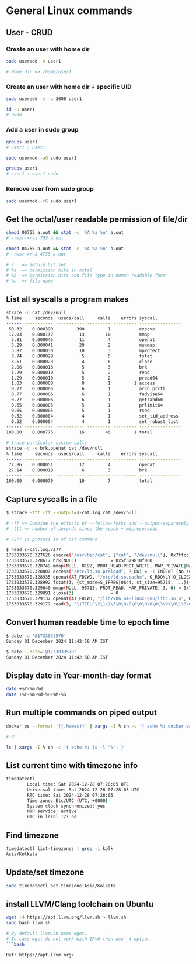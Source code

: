 # General Linux commands

## User - CRUD

### Create an user with home dir
```bash
sudo useradd -m user1 

# Home dir => /home/user1
```
### Create an user with home dir + specific UID

```bash
sudo useradd -m -u 3000 user1

id -u user1
# 3000
```
### Add a user in sudo group

```bash
groups user1
# user1 : user1

sudo usermod -aG sudo user1

groups user1
# user1 : user1 sudo
```

### Remove user from sudo group
```bash
sudo usermod -rG sudo user1
```

## Get the octal/user readable permission of file/dir

```bash
chmod 00755 a.out && stat -c '%A %a %n' a.out
# -rwxr-xr-x 755 a.out

chmod 04755 a.out && stat -c '%A %a %n' a.out
# -rwsr-xr-x 4755 a.out

# s   => setuid bit set
# %a  => permission bits in octal
# %A  => permission bits and file type in human readable form
# %n  => file name
```

## List all syscalls a program makes

```bash
strace -c cat /dev/null
% time     seconds  usecs/call     calls    errors syscall
------ ----------- ----------- --------- --------- ----------------
 50.32    0.000390         390         1           execve
 17.03    0.000132          13        10           mmap
  5.81    0.000045          11         4           openat
  5.29    0.000041          20         2           munmap
  3.87    0.000030          10         3           mprotect
  3.74    0.000029           5         5           fstat
  3.61    0.000028           4         6           close
  2.06    0.000016           5         3           brk
  1.29    0.000010           5         2           read
  1.29    0.000010           5         2           pread64
  1.03    0.000008           8         1         1 access
  0.77    0.000006           6         1           arch_prctl
  0.77    0.000006           6         1           fadvise64
  0.77    0.000006           6         1           getrandom
  0.65    0.000005           5         1           prlimit64
  0.65    0.000005           5         1           rseq
  0.52    0.000004           4         1           set_tid_address
  0.52    0.000004           4         1           set_robust_list
------ ----------- ----------- --------- --------- ----------------
100.00    0.000775          16        46         1 total

# trace particular system calls
strace -c -e brk,openat cat /dev/null
% time     seconds  usecs/call     calls    errors syscall
------ ----------- ----------- --------- --------- ----------------
 72.86    0.000051          12         4           openat
 27.14    0.000019           6         3           brk
------ ----------- ----------- --------- --------- ----------------
100.00    0.000070          10         7           total

```

## Capture syscalls in a file

```bash
$ strace -ttt -ff --output=s-cat.log cat /dev/null

# -ff => Combine the effects of --follow-forks and --output-separately options
# -ttt => number of seconds since the epoch + microseconds

# 7277 is process id of cat command

$ head s-cat.log.7277 
1733033570.327626 execve("/usr/bin/cat", ["cat", "/dev/null"], 0x7ffcc10c2170 /* 60 vars */) = 0
1733033570.328617 brk(NULL)             = 0x5f379810f000
1733033570.328749 mmap(NULL, 8192, PROT_READ|PROT_WRITE, MAP_PRIVATE|MAP_ANONYMOUS, -1, 0) = 0x76de9cf3f000
1733033570.328807 access("/etc/ld.so.preload", R_OK) = -1 ENOENT (No such file or directory)
1733033570.328935 openat(AT_FDCWD, "/etc/ld.so.cache", O_RDONLY|O_CLOEXEC) = 3
1733033570.328992 fstat(3, {st_mode=S_IFREG|0644, st_size=95715, ...}) = 0
1733033570.329040 mmap(NULL, 95715, PROT_READ, MAP_PRIVATE, 3, 0) = 0x76de9cf27000
1733033570.329091 close(3)              = 0
1733033570.329137 openat(AT_FDCWD, "/lib/x86_64-linux-gnu/libc.so.6", O_RDONLY|O_CLOEXEC) = 3
1733033570.329179 read(3, "\177ELF\2\1\1\3\0\0\0\0\0\0\0\0\3\0>\0\1\0\0\0\220\243\2\0\0\0\0\0"..., 832) = 832
```

## Convert human readable time to epoch time
```bash
$ date -d '@1733033570'
Sunday 01 December 2024 11:42:50 AM IST

$ date --date='@1733033570'
Sunday 01 December 2024 11:42:50 AM IST
```

## Display date in Year-month-day format
```bash
date +%Y-%m-%d
date +%Y-%m-%d-%H-%M-%S
```
## Run multiple commands on piped output
```bash
docker ps --format '{{.Names}}' | xargs -I % sh -c '{ echo %; docker exec % ip addr; }'

# Or

ls | xargs -I % sh -c '{ echo %; ls -l "%"; }'
``` 
## List current time with timezone info
```bash
timedatectl
        Local time: Sat 2024-12-28 07:28:05 UTC
        Universal time: Sat 2024-12-28 07:28:05 UTC
        RTC time: Sat 2024-12-28 07:28:05
        Time zone: Etc/UTC (UTC, +0000)
        System clock synchronized: yes
        NTP service: active
        RTC in local TZ: no
```
## Find timezone
```bash
timedatectl list-timezones | grep -i kolk
Asia/Kolkata
```
## Update/set timezone
```bash
sudo timedatectl set-timezone Asia/Kolkata
```

## install LLVM/Clang toolchain on Ubuntu
```bash
wget -4 https://apt.llvm.org/llvm.sh > llvm.sh
sudo bash llvm.sh

# By default llvm.sh uses wget. 
# In case wget do not work with IPv6 then use -4 option 
```bash

Ref: https://apt.llvm.org/